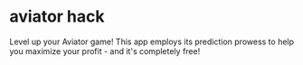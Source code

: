 # aviator hack 
Level up your Aviator game! This app employs its prediction prowess to help you maximize your profit - and it's completely free!
